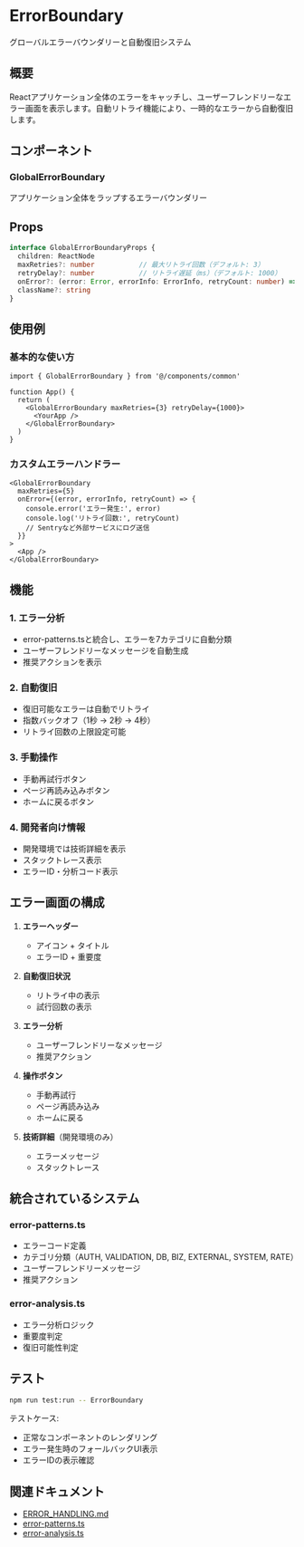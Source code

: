 # ErrorBoundary

グローバルエラーバウンダリーと自動復旧システム

## 概要

Reactアプリケーション全体のエラーをキャッチし、ユーザーフレンドリーなエラー画面を表示します。自動リトライ機能により、一時的なエラーから自動復旧します。

## コンポーネント

### GlobalErrorBoundary

アプリケーション全体をラップするエラーバウンダリー

## Props

```typescript
interface GlobalErrorBoundaryProps {
  children: ReactNode
  maxRetries?: number           // 最大リトライ回数（デフォルト: 3）
  retryDelay?: number           // リトライ遅延（ms）（デフォルト: 1000）
  onError?: (error: Error, errorInfo: ErrorInfo, retryCount: number) => void
  className?: string
}
```

## 使用例

### 基本的な使い方

```tsx
import { GlobalErrorBoundary } from '@/components/common'

function App() {
  return (
    <GlobalErrorBoundary maxRetries={3} retryDelay={1000}>
      <YourApp />
    </GlobalErrorBoundary>
  )
}
```

### カスタムエラーハンドラー

```tsx
<GlobalErrorBoundary
  maxRetries={5}
  onError={(error, errorInfo, retryCount) => {
    console.error('エラー発生:', error)
    console.log('リトライ回数:', retryCount)
    // Sentryなど外部サービスにログ送信
  }}
>
  <App />
</GlobalErrorBoundary>
```

## 機能

### 1. エラー分析
- error-patterns.tsと統合し、エラーを7カテゴリに自動分類
- ユーザーフレンドリーなメッセージを自動生成
- 推奨アクションを表示

### 2. 自動復旧
- 復旧可能なエラーは自動でリトライ
- 指数バックオフ（1秒 → 2秒 → 4秒）
- リトライ回数の上限設定可能

### 3. 手動操作
- 手動再試行ボタン
- ページ再読み込みボタン
- ホームに戻るボタン

### 4. 開発者向け情報
- 開発環境では技術詳細を表示
- スタックトレース表示
- エラーID・分析コード表示

## エラー画面の構成

1. **エラーヘッダー**
   - アイコン + タイトル
   - エラーID + 重要度

2. **自動復旧状況**
   - リトライ中の表示
   - 試行回数の表示

3. **エラー分析**
   - ユーザーフレンドリーなメッセージ
   - 推奨アクション

4. **操作ボタン**
   - 手動再試行
   - ページ再読み込み
   - ホームに戻る

5. **技術詳細**（開発環境のみ）
   - エラーメッセージ
   - スタックトレース

## 統合されているシステム

### error-patterns.ts
- エラーコード定義
- カテゴリ分類（AUTH, VALIDATION, DB, BIZ, EXTERNAL, SYSTEM, RATE）
- ユーザーフレンドリーメッセージ
- 推奨アクション

### error-analysis.ts
- エラー分析ロジック
- 重要度判定
- 復旧可能性判定

## テスト

```bash
npm run test:run -- ErrorBoundary
```

テストケース:
- 正常なコンポーネントのレンダリング
- エラー発生時のフォールバックUI表示
- エラーIDの表示確認

## 関連ドキュメント

- [ERROR_HANDLING.md](../../../docs/architecture/ERROR_HANDLING.md)
- [error-patterns.ts](../../../config/error-patterns/)
- [error-analysis.ts](../../../lib/error-analysis.ts)
